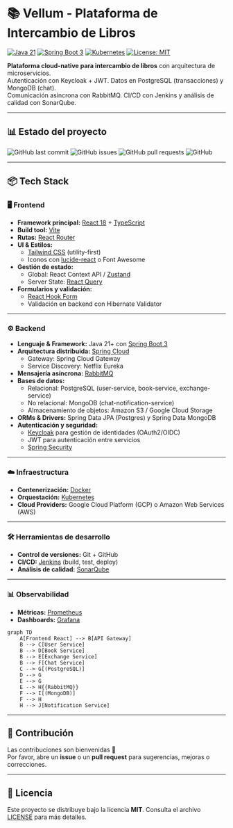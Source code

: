 # 📚 Vellum - Plataforma de Intercambio de Libros

[![Java 21](https://img.shields.io/badge/Java-21-orange?logo=openjdk)](https://openjdk.org/)
[![Spring Boot 3](https://img.shields.io/badge/Spring_Boot-3.3-blue?logo=spring)](https://spring.io/projects/spring-boot)
[![Kubernetes](https://img.shields.io/badge/Kubernetes-1.29-326ce5?logo=kubernetes)](https://kubernetes.io/)
[![License: MIT](https://img.shields.io/badge/License-MIT-green)](LICENSE)

**Plataforma cloud-native para intercambio de libros** con arquitectura de microservicios.  
Autenticación con Keycloak + JWT. Datos en PostgreSQL (transacciones) y MongoDB (chat).  
Comunicación asíncrona con RabbitMQ. CI/CD con Jenkins y análisis de calidad con SonarQube.

---

## 📊 Estado del proyecto

![GitHub last commit](https://img.shields.io/github/last-commit/JoonGB/vellum?color=blue)
![GitHub issues](https://img.shields.io/github/issues/JoonGB/vellum)
![GitHub pull requests](https://img.shields.io/github/issues-pr/JoonGB/vellum)
![GitHub](https://img.shields.io/github/license/JoonGB/vellum)

---

## 📦 Tech Stack

### 🖥️ Frontend
- **Framework principal:** [React 18](https://reactjs.org/) + [TypeScript](https://www.typescriptlang.org/)
- **Build tool:** [Vite](https://vitejs.dev/)
- **Rutas:** [React Router](https://reactrouter.com/)
- **UI & Estilos:**
  - [Tailwind CSS](https://tailwindcss.com/) (utility-first)
  - Iconos con [lucide-react](https://lucide.dev/) o Font Awesome
- **Gestión de estado:**
  - Global: React Context API / [Zustand](https://zustand-demo.pmnd.rs/)
  - Server State: [React Query](https://tanstack.com/query)
- **Formularios y validación:**
  - [React Hook Form](https://react-hook-form.com/)
  - Validación en backend con Hibernate Validator

---

### ⚙️ Backend
- **Lenguaje & Framework:** Java 21+ con [Spring Boot 3](https://spring.io/projects/spring-boot)
- **Arquitectura distribuida:** [Spring Cloud](https://spring.io/projects/spring-cloud)  
  - Gateway: Spring Cloud Gateway  
  - Service Discovery: Netflix Eureka  
- **Mensajería asíncrona:** [RabbitMQ](https://www.rabbitmq.com/)
- **Bases de datos:**
  - Relacional: PostgreSQL (user-service, book-service, exchange-service)
  - No relacional: MongoDB (chat-notification-service)
  - Almacenamiento de objetos: Amazon S3 / Google Cloud Storage
- **ORMs & Drivers:** Spring Data JPA (Postgres) y Spring Data MongoDB
- **Autenticación y seguridad:**
  - [Keycloak](https://www.keycloak.org/) para gestión de identidades (OAuth2/OIDC)
  - JWT para autenticación entre servicios
  - [Spring Security](https://spring.io/projects/spring-security)

---

### ☁️ Infraestructura
- **Contenerización:** [Docker](https://www.docker.com/)
- **Orquestación:** [Kubernetes](https://kubernetes.io/)
- **Cloud Providers:** Google Cloud Platform (GCP) o Amazon Web Services (AWS)

---

### 🛠️ Herramientas de desarrollo
- **Control de versiones:** Git + GitHub
- **CI/CD:** [Jenkins](https://www.jenkins.io/) (build, test, deploy)
- **Análisis de calidad:** [SonarQube](https://www.sonarqube.org/)

---

### 📊 Observabilidad
- **Métricas:** [Prometheus](https://prometheus.io/)
- **Dashboards:** [Grafana](https://grafana.com/)


```mermaid
graph TD
    A[Frontend React] --> B[API Gateway]
    B --> C[User Service]
    B --> D[Book Service]
    B --> E[Exchange Service]
    B --> F[Chat Service]
    C --> G[(PostgreSQL)]
    D --> G
    E --> G
    E --> H{{RabbitMQ}}
    F --> I[(MongoDB)]
    F --> H
    H --> J[Notification Service]
```

---

## 🤝 Contribución
Las contribuciones son bienvenidas 🙌  
Por favor, abre un **issue** o un **pull request** para sugerencias, mejoras o correcciones.

---

## 📄 Licencia
Este proyecto se distribuye bajo la licencia **MIT**. Consulta el archivo [LICENSE](LICENSE) para más detalles.
